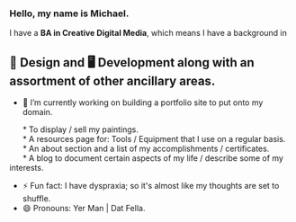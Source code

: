 ### Hello, my name is Michael.

I have a **BA in Creative Digital Media**, which means I have a background in

## 🎨 Design and 🖥️ Development along with an assortment of other ancillary areas.

* 🔭 I’m currently working on building a portfolio site to put onto my domain.  

&nbsp;&nbsp;&nbsp;&nbsp;&nbsp;&nbsp;* To display / sell my paintings.  
&nbsp;&nbsp;&nbsp;&nbsp;&nbsp;&nbsp;* A resources page for: Tools / Equipment that I use on a regular basis.  
&nbsp;&nbsp;&nbsp;&nbsp;&nbsp;&nbsp;* An about section and a list of my accomplishments / certificates.  
&nbsp;&nbsp;&nbsp;&nbsp;&nbsp;&nbsp;* A blog to document certain aspects of my life / describe some of my interests.  

  

* ⚡ Fun fact: I have dyspraxia; so it's almost like my thoughts are set to shuffle.
* 😄 Pronouns: Yer Man | Dat Fella.
